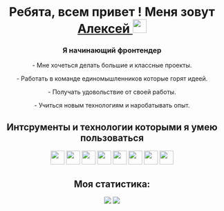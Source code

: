 
<h1 align="center">Ребята, всем привет ! Меня зовут<a href="https://mov-exp.karakulin.nomoredomains.work/" target="_blank"> Алексей </a> 
<img src="https://github.com/blackcater/blackcater/raw/main/images/Hi.gif" height="32"/></h1>
<h3 align="center">Я начинающий фронтендер</h3>
<p align="center">- Мне хочеться делать большие и классные проекты.</p>
<p align="center">- Работать в команде единомышленников которые горят идеей.</p>
<p align="center">- Получать удовольствие от своей работы.</p>
<p align="center">- Учиться новым технологиям и наробатывать опыт.</p>
<h2 align="center">Интсрументы и технологии которыми я умею пользоваться</h2>
<div display="inline" align="center">
<img src="https://img.shields.io/badge/github-%23121011.svg?style=for-the-badge&logo=github&logoColor=white" height="32"/>
<img src="https://img.shields.io/badge/Visual%20Studio%20Code-0078d7.svg?style=for-the-badge&logo=visual-studio-code&logoColor=white" height="32"/>
<img src="https://img.shields.io/badge/html5-%23E34F26.svg?style=for-the-badge&logo=html5&logoColor=white" height="32"/>
<img src="https://img.shields.io/badge/css3-%231572B6.svg?style=for-the-badge&logo=css3&logoColor=white" height="32"/>
<img src="https://img.shields.io/badge/javascript-%23323330.svg?style=for-the-badge&logo=javascript&logoColor=%23F7DF1E" height="32"/>
<img src="https://img.shields.io/badge/react-%2320232a.svg?style=for-the-badge&logo=react&logoColor=%2361DAFB" height="32"/>
<img src="https://img.shields.io/badge/express.js-%23404d59.svg?style=for-the-badge&logo=express&logoColor=%2361DAFB" height="32"/>
<img src="https://img.shields.io/badge/MongoDB-%234ea94b.svg?style=for-the-badge&logo=mongodb&logoColor=white" height="32"/>
</div>
<h2 align="center">Моя статистика:</h2>
<div display="inline" align="center">
<img src="https://github-readme-stats.vercel.app/api/top-langs/?username=KarakulinAleksey"/>
<img src="https://github-readme-stats.vercel.app/api?username=KarakulinAleksey"/>
</div>
